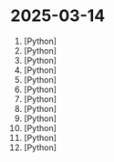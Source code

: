 # 2025-03-14

1. [](https://github.comundefined "The official Python library for the OpenAI API") [Python]
2. [](https://github.comundefined "Open-Sora: Democratizing Efficient Video Production for All") [Python]
3. [](https://github.comundefined "Like Manus, Computer Use Agent(CUA) and Omniparser, we are computer-using agents.AI-driven local automation assistant that uses natural language to make computers work by themselves") [Python]
4. [](https://github.comundefined "Python SDK for AI agent monitoring, LLM cost tracking, benchmarking, and more. Integrates with most LLMs and agent frameworks including OpenAI Agents SDK, CrewAI, Langchain, Autogen, AG2, and CamelAI") [Python]
5. [](https://github.comundefined "Research and development (R&D) is crucial for the enhancement of industrial productivity, especially in the AI era, where the core aspects of R&D are mainly focused on data and models. We are committed to automating these high-value generic R&D processes through our open source R&D automation tool RD-Agent, which lets AI drive data-driven AI.") [Python]
6. [](https://github.comundefined "🤗 LeRobot: Making AI for Robotics more accessible with end-to-end learning") [Python]
7. [](https://github.comundefined "OCR, layout analysis, reading order, table recognition in 90+ languages") [Python]
8. [](https://github.comundefined "AI Native Data App Development framework with AWEL(Agentic Workflow Expression Language) and Agents") [Python]
9. [](https://github.comundefined "A collective list of free APIs") [Python]
10. [](https://github.comundefined "Python SDK, Proxy Server (LLM Gateway) to call 100+ LLM APIs in OpenAI format - [Bedrock, Azure, OpenAI, VertexAI, Cohere, Anthropic, Sagemaker, HuggingFace, Replicate, Groq]") [Python]
11. [](https://github.comundefined "Agent S: an open agentic framework that uses computers like a human") [Python]
12. [](https://github.comundefined "OpenAI-Compatible RESTful APIs for Amazon Bedrock") [Python]
